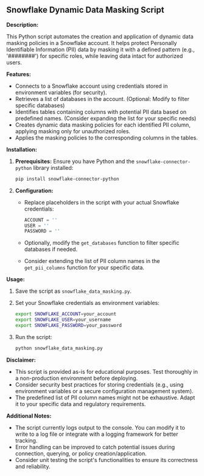 ## Snowflake Dynamic Data Masking Script

**Description:**

This Python script automates the creation and application of dynamic data masking policies in a Snowflake account. It helps protect Personally Identifiable Information (PII) data by masking it with a defined pattern (e.g., '########') for specific roles, while leaving data intact for authorized users.

**Features:**

- Connects to a Snowflake account using credentials stored in environment variables (for security).
- Retrieves a list of databases in the account. (Optional: Modify to filter specific databases)
- Identifies tables containing columns with potential PII data based on predefined names. (Consider expanding the list for your specific needs)
- Creates dynamic data masking policies for each identified PII column, applying masking only for unauthorized roles.
- Applies the masking policies to the corresponding columns in the tables.

**Installation:**

1. **Prerequisites:** Ensure you have Python and the `snowflake-connector-python` library installed:

   ```bash
   pip install snowflake-connector-python
   ```

2. **Configuration:**

   - Replace placeholders in the script with your actual Snowflake credentials:

     ```python
     ACCOUNT = ''
     USER = ''
     PASSWORD = ''
     ```

   - Optionally, modify the `get_databases` function to filter specific databases if needed.
   - Consider extending the list of PII column names in the `get_pii_columns` function for your specific data.

**Usage:**

1. Save the script as `snowflake_data_masking.py`.
2. Set your Snowflake credentials as environment variables:

   ```bash
   export SNOWFLAKE_ACCOUNT=your_account
   export SNOWFLAKE_USER=your_username
   export SNOWFLAKE_PASSWORD=your_password
   ```

3. Run the script:

   ```bash
   python snowflake_data_masking.py
   ```

**Disclaimer:**

- This script is provided as-is for educational purposes. Test thoroughly in a non-production environment before deploying.
- Consider security best practices for storing credentials (e.g., using environment variables or a secure configuration management system).
- The predefined list of PII column names might not be exhaustive. Adapt it to your specific data and regulatory requirements.

**Additional Notes:**

- The script currently logs output to the console. You can modify it to write to a log file or integrate with a logging framework for better tracking.
- Error handling can be improved to catch potential issues during connection, querying, or policy creation/application.
- Consider unit testing the script's functionalities to ensure its correctness and reliability.
